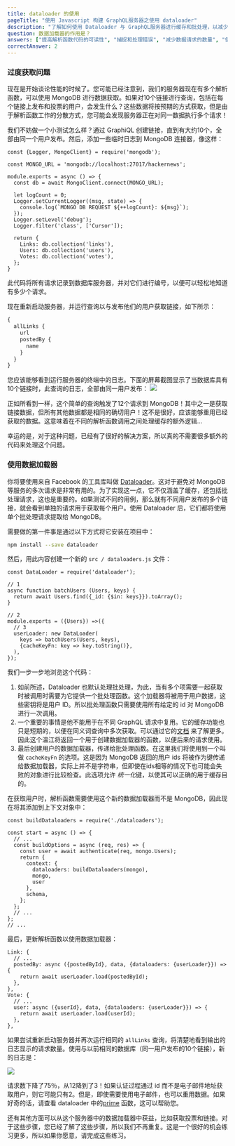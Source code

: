 ```yaml
---
title: dataloader 的使用
pageTitle: "使用 Javascript 构建 GraphQL服务器之使用 dataloader"
description: "了解如何使用 Dataloader 与 GraphQL服务器进行缓存和批处理，以减少对 MongoDB 等服务的请求数量。"
question: 数据加载器的作用是？
answers: ["提高解析函数代码的可读性", "捕捉和处理错误", "减少数据请求的数量", "使数据获取调用一致"]
correctAnswer: 2
---
```


### 过度获取问题

现在是开始谈论性能的时候了。您可能已经注意到，我们的服务器现在有多个解析函数，可以使用 MongoDB 进行数据获取。如果对10个链接进行查询，包括在每个链接上发布和投票的用户，会发生什么？这些数据将按预期的方式获取，但是由于解析函数工作的分散方式，您可能会发现服务器正在对同一数据执行多个请求！

<Instruction>

我们不妨做一个小测试怎么样？通过 GraphiQL 创建链接，直到有大约10个，全部由同一个用户发布。然后，添加一些临时日志到 MongoDB 连接器，像这样：

```js{1-1,8-13}(path=".../hackernews-graphql-js/src/mongo-connector.js")
const {Logger, MongoClient} = require('mongodb');

const MONGO_URL = 'mongodb://localhost:27017/hackernews';

module.exports = async () => {
  const db = await MongoClient.connect(MONGO_URL);

  let logCount = 0;
  Logger.setCurrentLogger((msg, state) => {
    console.log(`MONGO DB REQUEST ${++logCount}: ${msg}`);
  });
  Logger.setLevel('debug');
  Logger.filter('class', ['Cursor']);

  return {
    Links: db.collection('links'),
    Users: db.collection('users'),
    Votes: db.collection('votes'),
  };
}
```

</Instruction>

此代码将所有请求记录到数据库服务器，并对它们进行编号，以便可以轻松地知道有多少个请求。

<Instruction>

现在重新启动服务器，并运行查询以与发布他们的用户获取链接，如下所示：

```graphql
{
  allLinks {
    url
    postedBy {
      name
    }
  }
}
```

</Instruction>

您应该能够看到运行服务器的终端中的日志。下面的屏幕截图显示了当数据库具有10个链接时，此查询的日志，全部由同一用户发布：
![](https://i.imgur.com/zvrTREp.png)

正如所看到一样，这个简单的查询触发了12个请求到 MongoDB！其中之一是获取链接数据，但所有其他数据都是相同的确切用户！这不是很好，应该能够重用已经获取的数据。这意味着在不同的解析函数调用之间处理缓存的额外逻辑...

幸运的是，对于这种问题，已经有了很好的解决方案，所以真的不需要很多额外的代码来处理这个问题。

### 使用数据加载器

你将要使用来自 Facebook 的工具库叫做 [Dataloader](https://www.npmjs.com/package/dataloader)。这对于避免对 MongoDB 等服务的多次请求是非常有用的。为了实现这一点，它不仅涵盖了缓存，还包括批处理请求，这也是重要的。如果测试不同的用例，那么就有不同用户发布的多个链接，就会看到单独的请求用于获取每个用户。使用 Dataloader 后，它们都将使用单个批处理请求提取给 MongoDB。

<Instruction>

需要做的第一件事是通过以下方式将它安装在项目中：

```bash
npm install --save dataloader
```

</Instruction>

<Instruction>

然后，用此内容创建一个新的 `src / dataloaders.js` 文件：

```js(path=".../hackernews-graphql-js/src/dataloaders.js")
const DataLoader = require('dataloader');

// 1
async function batchUsers (Users, keys) {
  return await Users.find({_id: {$in: keys}}).toArray();
}

// 2
module.exports = ({Users}) =>({
  // 3
  userLoader: new DataLoader(
    keys => batchUsers(Users, keys),
    {cacheKeyFn: key => key.toString()},
  ),
});
```

</Instruction>

我们一步一步地浏览这个代码：

1. 如前所述，Dataloader 也默认处理批处理，为此，当有多个项需要一起获取时被调用时需要为它提供一个批处理函数。这个加载器将被用于用户数据，这些密钥将是用户 ID。所以批处理函数只需要使用所有给定的 id 对 MongoDB 进行一次调用。
2. 一个重要的事情是他不能用于在不同 GraphQL 请求中复用。它的缓存功能也只是短期的，以便在同义词查询中多次获取。可以通过它的[文档](https://github.com/facebook/dataloader#caching-per-request) 来了解更多。因此这个温江将返回一个用于创建数据加载器的函数，以便后来的请求使用。
3. 最后创建用户的数据加载器，传递给批处理函数。在这里我们将使用到一个叫做 `cacheKeyFn` 的选项。这是因为 MongoDB 返回的用户 ids 将被作为键传递给数据加载器，实际上并不是字符串，但即使在ids相等的情况下也可能会失败的对象进行比较检查。此选项允许 *统一化*键，以使其可以正确的用于缓存目的。

<Instruction>

在获取用户时，解析函数需要使用这个新的数据加载器而不是 MongoDB，因此现在将其添加到上下文对象中：

```js{1-1,9-9}(path=".../hackernews-graphql-js/src/index.js")
const buildDataloaders = require('./dataloaders');

const start = async () => {
  // ...
  const buildOptions = async (req, res) => {
    const user = await authenticate(req, mongo.Users);
    return {
      context: {
        dataloaders: buildDataloaders(mongo),
        mongo,
        user
      },
      schema,
    };
  };
  // ...
};
// ...
```

</Instruction>

<Instruction>

最后，更新解析函数以使用数据加载器：

```js(path=".../hackernews-graphql-js/src/schema/resolvers.js")
Link: {
  // ...
  postedBy: async ({postedById}, data, {dataloaders: {userLoader}}) => {
    return await userLoader.load(postedById);
  },
},
Vote: {
  // ...
  user: async ({userId}, data, {dataloaders: {userLoader}}) => {
    return await userLoader.load(userId);
  },
},
```

</Instruction>

如果尝试重新启动服务器并再次运行相同的 `allLinks` 查询，将清楚地看到输出的日志显示的请求数量。使用与以前相同的数据库（同一用户发布的10个链接），新的日志是：

![](https://i.imgur.com/bGxfKgf.png)

请求数下降了75％，从12降到了3！如果认证过程通过 id 而不是电子邮件地址获取用户，则它可能只有2。但是，即使需要使用电子邮件，也可以重用数据。如果好奇的话，请查看 dataloader 中的[prime](https://github.com/facebook/dataloader#loading-by-alternative-keys) 函数，这可以帮助您。

还有其他方面可以从这个服务器中的数据加载器中获益，比如获取投票和链接。对于这些步骤，您已经了解了这些步骤，所以我们不再重复。这是一个很好的机会练习更多，所以如果你愿意，请完成这些练习。
